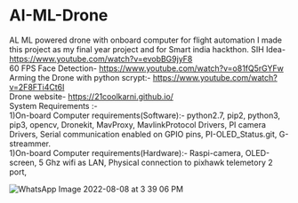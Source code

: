 # AI-ML-Drone
AL ML powered drone with onboard computer for flight automation
I made this project as my final year project and for Smart india hackthon.
SIH Idea-
https://www.youtube.com/watch?v=evobBG9jyF8                                                                            
60 FPS Face Detection-
https://www.youtube.com/watch?v=o81fQ5rGYFw                                           
Arming the Drone with python scrypt:-
https://www.youtube.com/watch?v=2F8FTi4Ct6I                                                        
Drone website-
https://21coolkarni.github.io/                                                              
System Requirements :-                                                               
1)On-board Computer requirements(Software):- python2.7, pip2, python3, pip3, opencv, Dronekit, MavProxy, MavlinkProtocol Drivers, PI camera Drivers, Serial communication enabled on GPIO pins, PI-OLED_Status.git, G-streammer.                                                              
1)On-board Computer requirements(Hardware):-  Raspi-camera, OLED-screen, 5 Ghz wifi as LAN, Physical connection to pixhawk telemetory 2 port,

![WhatsApp Image 2022-08-08 at 3 39 06 PM](https://user-images.githubusercontent.com/84247246/183896659-b479e90e-7df2-4df0-b899-481c4ee692c5.jpeg)
